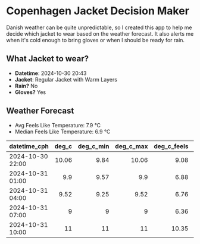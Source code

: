 
# Copenhagen Jacket Decision Maker

Danish weather can be quite unpredictable, so I created this app to help me decide which jacket to wear based on the weather forecast. 
It also alerts me when it's cold enough to bring gloves or when I should be ready for rain.

## What Jacket to wear?

- **Datetime**: 2024-10-30 20:43
- **Jacket**: Regular Jacket with Warm Layers
- **Rain?** No
- **Gloves?** Yes

## Weather Forecast
- Avg Feels Like Temperature: 7.9 °C
- Median Feels Like Temperature: 6.9 °C

| datetime_cph     |   deg_c |   deg_c_min |   deg_c_max |   deg_c_feels | weather   | wind   | rain   |
|:-----------------|--------:|------------:|------------:|--------------:|:----------|:-------|:-------|
| 2024-10-30 22:00 |   10.06 |        9.84 |       10.06 |          9.08 | Clouds    | High   | None   |
| 2024-10-31 01:00 |    9.9  |        9.57 |        9.9  |          6.88 | Clouds    | High   | None   |
| 2024-10-31 04:00 |    9.52 |        9.25 |        9.52 |          6.76 | Clouds    | High   | None   |
| 2024-10-31 07:00 |    9    |        9    |        9    |          6.36 | Clouds    | Low    | None   |
| 2024-10-31 10:00 |   11    |       11    |       11    |         10.35 | Clouds    | High   | None   |
        
